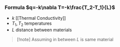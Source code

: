 ### Formula $q=-k\nabla T=-k\frac{T_2-T_1}{L}$
- $k$ [[Thermal Conductivity]]
- $T_1,T_2$ temperatures
- $L$ distance between materials
> [!note] Assuming in between $L$ is same material
